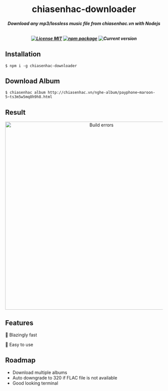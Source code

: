 

<h1 align="center">chiasenhac-downloader</h1>

<h5 align="center">Download any mp3/lossless music file from chiasenhac.vn with Nodejs<br>
<br>
<p align="center">
  <a href="https://choosealicense.com/licenses/mit/"><img
	  alt="License MIT"
	  src="https://img.shields.io/badge/licence-MIT-3498db.svg"></a>
  <a href="https://www.npmjs.com/"><img
     alt="npm package"
     src="https://img.shields.io/badge/npm-6.0.1-e74c3c.svg"></a>
  <img alt="Current version"
       src="https://img.shields.io/badge/version-1.0.1-f1c40f.svg">
</p>

## Installation
`$ npm i -g chiasenhac-downloader`

## Download Album
`$ chiasenhac album http://chiasenhac.vn/nghe-album/payphone~maroon-5~ts3m5w5mq8h9h8.html`

## Result

<p align='center'>
<img src='https://raw.githubusercontent.com/minhnvc/chiasenhac-downloader/master/example.png' width='600' alt='Build errors'>
</p>

## Features
🚀 Blazingly fast

🎯 Easy to use

## Roadmap
* Download multiple albums
* Auto downgrade to 320 if FLAC file is not available
* Good looking terminal